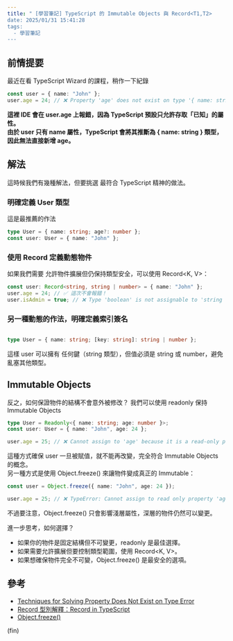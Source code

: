 ```yaml
---
title: " [學習筆記] TypeScript 的 Immutable Objects 與 Record<T1,T2>
date: 2025/01/31 15:41:28
tags:
  - 學習筆記
---
```


## 前情提要

最近在看 TypeScript Wizard 的課程，稍作一下紀錄  

```typescript
const user = { name: "John" };
user.age = 24; // ❌ Property 'age' does not exist on type '{ name: string; }'.
```

**這裡 IDE 會在 user.age 上報錯，因為 TypeScript 預設只允許存取「已知」的屬性。**  
**由於 user 只有 name 屬性，TypeScript 會將其推斷為 { name: string } 類型，因此無法直接新增 age。**

## 解法

這時候我們有幾種解法，但要挑選 最符合 TypeScript 精神的做法。

### 明確定義 User 類型

這是最推薦的作法

```typescript
type User = { name: string; age?: number };
const user: User = { name: "John" };
```

### 使用 Record 定義動態物件

如果我們需要 允許物件擴展但仍保持類型安全，可以使用 Record<K, V>：

```typescript
const user: Record<string, string | number> = { name: "John" };
user.age = 24; // ✅ 這次不會報錯！
user.isAdmin = true; // ❌ Type 'boolean' is not assignable to 'string | number'.
```

### 另一種動態的作法，明確定義索引簽名

```typescript

type User = { name: string; [key: string]: string | number };
```

這樣 user 可以擁有 任何鍵（string 類型），但值必須是 string 或 number，避免亂塞其他類型。

## Immutable Objects

反之，如何保證物件的結構不會意外被修改？
我們可以使用 readonly 保持 Immutable Objects

```typescript
type User = Readonly<{ name: string; age: number }>;
const user: User = { name: "John", age: 24 };

user.age = 25; // ❌ Cannot assign to 'age' because it is a read-only property.
```

這種方式確保 user 一旦被賦值，就不能再改變，完全符合 Immutable Objects 的概念。  
另一種方式是使用 Object.freeze() 來讓物件變成真正的 Immutable：  

```typescript
const user = Object.freeze({ name: "John", age: 24 });

user.age = 25; // ❌ TypeError: Cannot assign to read only property 'age'
```

不過要注意，Object.freeze() 只會影響淺層屬性，深層的物件仍然可以變更。

進一步思考，如何選擇？  

- 如果你的物件是固定結構但不可變更，readonly 是最佳選擇。
- 如果需要允許擴展但要控制類型範圍，使用 Record<K, V>。
- 如果想確保物件完全不可變，Object.freeze() 是最安全的選項。

## 參考

- [Techniques for Solving Property Does Not Exist on Type Error](https://www.totaltypescript.com/tutorials/solving-typescript-errors/errors/property-does-not-exist-on-type-error/solution)
- [Record 型別解釋：Record in TypeScript](https://www.typescriptlang.org/docs/handbook/utility-types.html#recordkeys-type)
- [Object.freeze()](https://developer.mozilla.org/en-US/docs/Web/JavaScript/Reference/Global_Objects/Object/freeze)

(fin)
